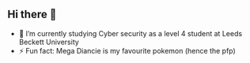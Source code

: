 ## Hi there 👋

- 🌱 I’m currently studying Cyber security as a level 4 student at Leeds Beckett University
- ⚡ Fun fact: Mega Diancie is my favourite pokemon (hence the pfp)
